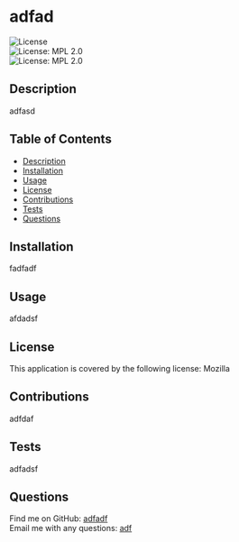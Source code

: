 
  
# adfad

![License](https://img.shields.io/badge/license-Mozilla-brightgreen) 
<br />
![License: MPL 2.0](https://img.shields.io/badge/License-MPL_2.0-brightgreen.svg)
<br />
![License: MPL 2.0](https://img.shields.io/badge/License-MPL_2.0-brightgreen.svg)
<br />

## Description
adfasd

## Table of Contents
- [Description](#description)
- [Installation](#installation)
- [Usage](#usage)
- [License](#license)
- [Contributions](#contributions)
- [Tests](#tests)
- [Questions](#questions)
 
## Installation
fadfadf

## Usage
afdadsf

## License
This application is covered by the following license: Mozilla 

## Contributions
adfdaf

## Tests
adfadsf

## Questions
Find me on GitHub: [adfadf](https://github.com/adfadf)
<br />
Email me with any questions: [adf](mailto:adf)

